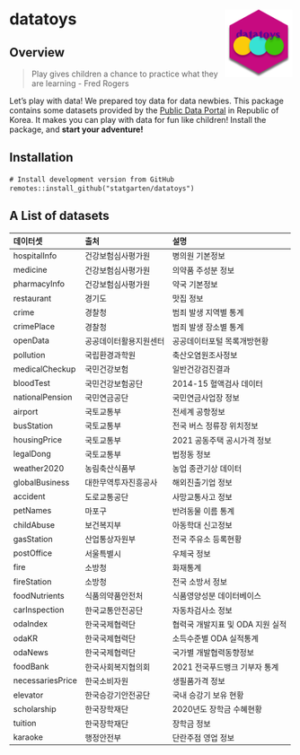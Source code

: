 
<!-- README.md is generated from README.Rmd. Please edit that file -->

# datatoys <img src="man/figures/logo.png" align="right" width="120" />

## Overview

> Play gives children a chance to practice what they are learning - Fred
> Rogers

Let’s play with data! We prepared toy data for data newbies. This
package contains some datasets provided by the [Public Data
Portal](https://data.go.kr) in Republic of Korea. It makes you can play
with data for fun like children! Install the package, and **start your
adventure!**

## Installation

    # Install development version from GitHub
    remotes::install_github("statgarten/datatoys")

## A List of datasets

| 데이터셋         | 출처                   | 설명                             |
|:-----------------|:-----------------------|:---------------------------------|
| hospitalInfo     | 건강보험심사평가원     | 병의원 기본정보                  |
| medicine         | 건강보험심사평가원     | 의약품 주성분 정보               |
| pharmacyInfo     | 건강보험심사평가원     | 약국 기본정보                    |
| restaurant       | 경기도                 | 맛집 정보                        |
| crime            | 경찰청                 | 범죄 발생 지역별 통계            |
| crimePlace       | 경찰청                 | 범죄 발생 장소별 통계            |
| openData         | 공공데이터활용지원센터 | 공공데이터포털 목록개방현황      |
| pollution        | 국립환경과학원         | 축산오염원조사정보               |
| medicalCheckup   | 국민건강보험           | 일반건강검진결과                 |
| bloodTest        | 국민건강보험공단       | 2014-15 혈액검사 데이터          |
| nationalPension  | 국민연금공단           | 국민연금사업장 정보              |
| airport          | 국토교통부             | 전세계 공항정보                  |
| busStation       | 국토교통부             | 전국 버스 정류장 위치정보        |
| housingPrice     | 국토교통부             | 2021 공동주택 공시가격 정보      |
| legalDong        | 국토교통부             | 법정동 정보                      |
| weather2020      | 농림축산식품부         | 농업 종관기상 데이터             |
| globalBusiness   | 대한무역투자진흥공사   | 해외진출기업 정보                |
| accident         | 도로교통공단           | 사망교통사고 정보                |
| petNames         | 마포구                 | 반려동물 이름 통계               |
| childAbuse       | 보건복지부             | 아동학대 신고정보                |
| gasStation       | 산업통상자원부         | 전국 주유소 등록현황             |
| postOffice       | 서울특별시             | 우체국 정보                      |
| fire             | 소방청                 | 화재통계                         |
| fireStation      | 소방청                 | 전국 소방서 정보                 |
| foodNutrients    | 식품의약품안전처       | 식품영양성분 데이터베이스        |
| carInspection    | 한국교통안전공단       | 자동차검사소 정보                |
| odaIndex         | 한국국제협력단         | 협력국 개발지표 및 ODA 지원 실적 |
| odaKR            | 한국국제협력단         | 소득수준별 ODA 실적통계          |
| odaNews          | 한국국제협력단         | 국가별 개발협력동향정보          |
| foodBank         | 한국사회복지협의회     | 2021 전국푸드뱅크 기부자 통계    |
| necessariesPrice | 한국소비자원           | 생필품가격 정보                  |
| elevator         | 한국승강기안전공단     | 국내 승강기 보유 현황            |
| scholarship      | 한국장학재단           | 2020년도 장학금 수혜현황         |
| tuition          | 한국장학재단           | 장학금 정보                      |
| karaoke          | 행정안전부             | 단란주점 영업 정보               |
